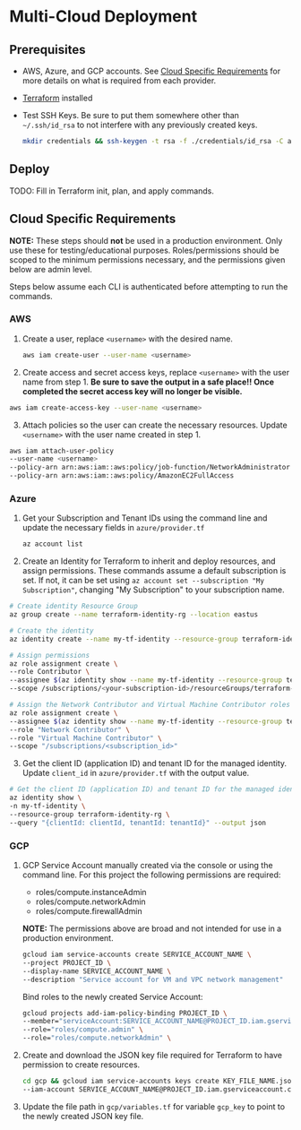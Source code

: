 # Multi-Cloud Deployment

## Prerequisites

- AWS, Azure, and GCP accounts. See [Cloud Specific Requirements](#cloud-specific-requirements) for more details on what is required from each provider.
- [Terraform](https://developer.hashicorp.com/terraform/install) installed
- Test SSH Keys. Be sure to put them somewhere other than `~/.ssh/id_rsa` to not interfere with any previously created keys.

  ```bash
  mkdir credentials && ssh-keygen -t rsa -f ./credentials/id_rsa -C adminuser -b 2048
  ```

## Deploy

TODO: Fill in Terraform init, plan, and apply commands.

## Cloud Specific Requirements

**NOTE:** These steps should **not** be used in a production environment. Only use these for testing/educational purposes. Roles/permissions should be scoped to the minimum permissions necessary, and the permissions given below are admin level.

Steps below assume each CLI is authenticated before attempting to run the commands.

### AWS

1. Create a user, replace `<username>` with the desired name.

   ```bash
   aws iam create-user --user-name <username>
   ```

2. Create access and secret access keys, replace `<username>` with the user name from step 1. **Be sure to save the output in a safe place!! Once completed the secret access key will no longer be visible.**

  ```bash
  aws iam create-access-key --user-name <username>
  ```

3. Attach policies so the user can create the necessary resources. Update `<username>` with the user name created in step 1.

  ```bash
  aws iam attach-user-policy 
  --user-name <username> 
  --policy-arn arn:aws:iam::aws:policy/job-function/NetworkAdministrator
  --policy-arn arn:aws:iam::aws:policy/AmazonEC2FullAccess
  ```

### Azure

1. Get your Subscription and Tenant IDs using the command line and update the necessary fields in `azure/provider.tf`

   ```bash
   az account list
   ```

2. Create an Identity for Terraform to inherit and deploy resources, and assign permissions. These commands assume a default subscription is set. If not, it can be set using `az account set --subscription "My Subscription"`, changing "My Subscription" to your subscription name.

  ```bash
  # Create identity Resource Group
  az group create --name terraform-identity-rg --location eastus

  # Create the identity
  az identity create --name my-tf-identity --resource-group terraform-identity-rg

  # Assign permissions
  az role assignment create \
  --role Contributor \
  --assignee $(az identity show --name my-tf-identity --resource-group terraform-identity-rg --query principalId -o tsv) \
  --scope /subscriptions/<your-subscription-id>/resourceGroups/terraform-identity-rg

  # Assign the Network Contributor and Virtual Machine Contributor roles to the managed identity for the entire subscription
  az role assignment create \
  --assignee $(az identity show --name my-tf-identity --resource-group terraform-identity-rg --query principalId -o tsv) \
  --role "Network Contributor" \
  --role "Virtual Machine Contributor" \
  --scope "/subscriptions/<subscription_id>"
  ```

3. Get the client ID (application ID) and tenant ID for the managed identity. Update `client_id` in `azure/provider.tf` with the output value.

  ```bash
  # Get the client ID (application ID) and tenant ID for the managed identity
  az identity show \
  -n my-tf-identity \
  --resource-group terraform-identity-rg \
  --query "{clientId: clientId, tenantId: tenantId}" --output json
  ```

### GCP

1. GCP Service Account manually created via the console or using the command line. For this project the following permissions are required:

    - roles/compute.instanceAdmin
    - roles/compute.networkAdmin
    - roles/compute.firewallAdmin

    **NOTE:** The permissions above are broad and not intended for use in a production environment.

    ```bash
    gcloud iam service-accounts create SERVICE_ACCOUNT_NAME \
    --project PROJECT_ID \
    --display-name SERVICE_ACCOUNT_NAME \
    --description "Service account for VM and VPC network management"
    ```

    Bind roles to the newly created Service Account:

    ```bash
    gcloud projects add-iam-policy-binding PROJECT_ID \
    --member="serviceAccount:SERVICE_ACCOUNT_NAME@PROJECT_ID.iam.gserviceaccount.com" \
    --role="roles/compute.admin" \
    --role="roles/compute.networkAdmin" \
    ```

2. Create and download the JSON key file required for Terraform to have permission to create resources.

    ```bash
    cd gcp && gcloud iam service-accounts keys create KEY_FILE_NAME.json \
    --iam-account SERVICE_ACCOUNT_NAME@PROJECT_ID.iam.gserviceaccount.com
    ```

3. Update the file path in `gcp/variables.tf` for variable `gcp_key` to point to the newly created JSON key file.
